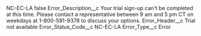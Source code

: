 <?xml version="1.0" encoding="UTF-8"?>
<CustomMetadata xmlns="http://soap.sforce.com/2006/04/metadata" xmlns:xsi="http://www.w3.org/2001/XMLSchema-instance" xmlns:xsd="http://www.w3.org/2001/XMLSchema">
    <label>NC-EC-LA</label>
    <protected>false</protected>
    <values>
        <field>Error_Description__c</field>
        <value xsi:type="xsd:string">Your trial sign-up can&apos;t be completed at this time. Please contact a representative between 9 am and 5 pm CT on weekdays at 1-800-591-9378 to discuss your options.</value>
    </values>
    <values>
        <field>Error_Header__c</field>
        <value xsi:type="xsd:string">Trial not available</value>
    </values>
    <values>
        <field>Error_Status_Code__c</field>
        <value xsi:type="xsd:string">NC-EC-LA</value>
    </values>
    <values>
        <field>Error_Type__c</field>
        <value xsi:type="xsd:string">Error</value>
    </values>
</CustomMetadata>
